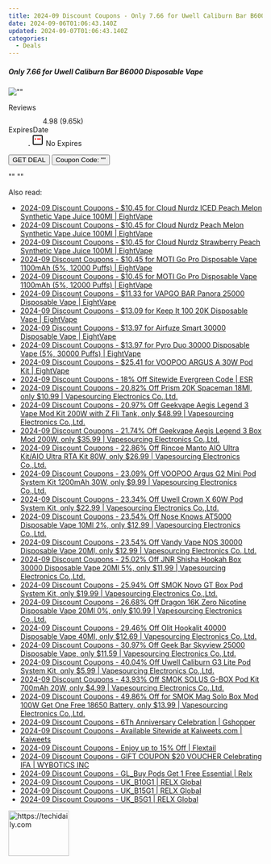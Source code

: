 ```yaml
---
title: 2024-09 Discount Coupons - Only 7.66 for Uwell Caliburn Bar B6000 Disposable Vape | EightVape
date: 2024-09-06T01:06:43.140Z
updated: 2024-09-07T01:06:43.140Z
categories:
  - Deals
---
```



<div class="max-w-4xl mx-auto grid grid-cols-1 lg:max-w-5xl lg:gap-x-20 lg:grid-cols-2">
  <div class="relative p-3 col-start-1 row-start-1 flex flex-col-reverse rounded-lg bg-gradient-to-t from-black/75 via-black/0 sm:bg-none sm:row-start-2 sm:p-0 lg:row-start-1">
    <h5 class="mt-1 text-lg font-semibold text-white sm:text-slate-900 md:text-2xl dark:sm:text-white">Only 7.66 for Uwell Caliburn Bar B6000 Disposable Vape</h5>
  </div>
  
  <div class="col-start-1 col-end-3 row-start-1 grid gap-4 sm:mb-6 sm:grid-cols-4 lg:col-start-2 lg:row-span-6 lg:row-end-6 lg:mb-0 lg:gap-6">
      <img src="&quot;https://static.shareasale.com/image/59344/deal/UwellCaliburnBarB6000DisposableVape_00.jpg&quot;" onClick="javascript:window.open(decodeURIComponent('%22https%3A%2F%2Fwww.shareasale.com%2Fu.cfm%3Fd%3D1112214%26m%3D59344%26u%3D4338022%22'), '_blank');void(0);" alt="&quot;&quot;" class="h-60 w-full rounded-lg object-cover sm:col-span-2 sm:h-52 lg:col-span-full" loading="lazy" />
    
  </div>
  <dl class="row-start-2 mt-4 flex items-center text-xs font-medium sm:row-start-3 sm:mt-1 md:mt-2.5 lg:row-start-2">
    <dt class="sr-only">Reviews</dt>
    <dd class="flex items-center text-indigo-600 dark:text-indigo-400">
      <svg width="24" height="24" fill="none" aria-hidden="true" class="mr-1 stroke-current dark:stroke-indigo-500">
        <path d="m12 5 2 5h5l-4 4 2.103 5L12 16l-5.103 3L9 14l-4-4h5l2-5Z" stroke-width="2" stroke-linecap="round" stroke-linejoin="round" />
      </svg>
      <span>4.98 <span class="font-normal text-slate-400">(9.65k)</span></span>
    </dd>
    <dt class="sr-only">ExpiresDate</dt>
    <dd class="flex items-center">
      <svg width="2" height="2" aria-hidden="true" fill="currentColor" class="mx-3 text-slate-300">
        <circle cx="1" cy="1" r="1" />
      </svg>
      <svg width="24" height="24" viewBox="0 0 24 24" fill="none" stroke="currentColor" stroke-width="2">
        <rect x="3" y="3" width="18" height="18" rx="2" fill="#fff" />
        <path d="M6 10L18 10" stroke="red" stroke-width="2" fill="none" />
        <path d="M10 6L10 18" stroke="#fff" stroke-width="2" fill="none" />
      </svg>
      No Expires    </dd>
  </dl>
  <div class="col-start-1 row-start-3 mt-4 self-center sm:col-start-2 sm:row-span-2 sm:row-start-2 sm:mt-0 lg:col-start-1 lg:row-start-3 lg:row-end-4 lg:mt-6">
    <button type="button" onClick="javascript:window.open(decodeURIComponent('%22https%3A%2F%2Fwww.shareasale.com%2Fu.cfm%3Fd%3D1112214%26m%3D59344%26u%3D4338022%22'), '_blank');void(0);" class="rounded-lg bg-red-600 px-3 py-2 text-sm font-medium leading-6 text-white">GET DEAL</button>
    <button type="button" onClick="javascript:window.open(decodeURIComponent('%22https%3A%2F%2Fwww.shareasale.com%2Fu.cfm%3Fd%3D1112214%26m%3D59344%26u%3D4338022%22'), '_blank');void(0);" class="border-dashed border-2 border-indigo-600 bg-green-100 text-sm leading-6 font-medium py-2 px-3 rounded-lg">Coupon Code: &quot;&quot;</button>
  </div>
  <p class="col-start-1 mt-4 text-sm leading-6 sm:col-span-2 lg:col-span-1 lg:row-start-4 lg:mt-6 dark:text-slate-400">
    "" 
""  </p>
</div>
<span class="atpl-alsoreadstyle">Also read:</span>
<div><ul>
<li><a href="https://coupons.techidaily.com/coupon-1230722-share-59344-sale/"><u>2024-09 Discount Coupons - $10.45 for Cloud Nurdz ICED Peach Melon Synthetic Vape Juice 100Ml | EightVape</u></a></li>
<li><a href="https://coupons.techidaily.com/coupon-1230721-share-59344-sale/"><u>2024-09 Discount Coupons - $10.45 for Cloud Nurdz Peach Melon Synthetic Vape Juice 100Ml | EightVape</u></a></li>
<li><a href="https://coupons.techidaily.com/coupon-1230720-share-59344-sale/"><u>2024-09 Discount Coupons - $10.45 for Cloud Nurdz Strawberry Peach Synthetic Vape Juice 100Ml | EightVape</u></a></li>
<li><a href="https://coupons.techidaily.com/coupon-1230730-share-59344-sale/"><u>2024-09 Discount Coupons - $10.45 for MOTI Go Pro Disposable Vape 1100mAh (5%, 12000 Puffs) | EightVape</u></a></li>
<li><a href="https://coupons.techidaily.com/coupon-1230731-share-59344-sale/"><u>2024-09 Discount Coupons - $10.45 for MOTI Go Pro Disposable Vape 1100mAh (5%, 12000 Puffs) | EightVape</u></a></li>
<li><a href="https://coupons.techidaily.com/coupon-1230724-share-59344-sale/"><u>2024-09 Discount Coupons - $11.33 for VAPGO BAR Panora 25000 Disposable Vape | EightVape</u></a></li>
<li><a href="https://coupons.techidaily.com/coupon-1230733-share-59344-sale/"><u>2024-09 Discount Coupons - $13.09 for Keep It 100 20K Disposable Vape | EightVape</u></a></li>
<li><a href="https://coupons.techidaily.com/coupon-1230734-share-59344-sale/"><u>2024-09 Discount Coupons - $13.97 for Airfuze Smart 30000 Disposable Vape | EightVape</u></a></li>
<li><a href="https://coupons.techidaily.com/coupon-1230725-share-59344-sale/"><u>2024-09 Discount Coupons - $13.97 for Pyro Duo 30000 Disposable Vape (5%, 30000 Puffs) | EightVape</u></a></li>
<li><a href="https://coupons.techidaily.com/coupon-1230732-share-59344-sale/"><u>2024-09 Discount Coupons - $25.41 for VOOPOO ARGUS A 30W Pod Kit | EightVape</u></a></li>
<li><a href="https://coupons.techidaily.com/coupon-985313-share-80610-sale/"><u>2024-09 Discount Coupons - 18% Off Sitewide Evergreen Code | ESR</u></a></li>
<li><a href="https://coupons.techidaily.com/coupon-1100142-share-90958-sale/"><u>2024-09 Discount Coupons - 20.82% Off Prism 20K Spaceman 18Ml, only $10.99 | Vapesourcing Electronics Co.,Ltd.</u></a></li>
<li><a href="https://coupons.techidaily.com/coupon-1103377-share-90958-sale/"><u>2024-09 Discount Coupons - 20.97% Off Geekvape Aegis Legend 3 Vape Mod Kit 200W with Z Fli Tank, only $48.99 | Vapesourcing Electronics Co.,Ltd.</u></a></li>
<li><a href="https://coupons.techidaily.com/coupon-1103379-share-90958-sale/"><u>2024-09 Discount Coupons - 21.74% Off Geekvape Aegis Legend 3 Box Mod 200W, only $35.99 | Vapesourcing Electronics Co.,Ltd.</u></a></li>
<li><a href="https://coupons.techidaily.com/coupon-1099938-share-90958-sale/"><u>2024-09 Discount Coupons - 22.86% Off Rincoe Manto AIO Ultra Kit/AIO Ultra RTA Kit 80W, only $26.99 | Vapesourcing Electronics Co.,Ltd.</u></a></li>
<li><a href="https://coupons.techidaily.com/coupon-1113843-share-90958-sale/"><u>2024-09 Discount Coupons - 23.09% Off VOOPOO Argus G2 Mini Pod System Kit 1200mAh 30W, only $9.99 | Vapesourcing Electronics Co.,Ltd.</u></a></li>
<li><a href="https://coupons.techidaily.com/coupon-1087243-share-90958-sale/"><u>2024-09 Discount Coupons - 23.34% Off Uwell Crown X 60W Pod System Kit, only $22.99 | Vapesourcing Electronics Co.,Ltd.</u></a></li>
<li><a href="https://coupons.techidaily.com/coupon-1230038-share-90958-sale/"><u>2024-09 Discount Coupons - 23.54% Off Nose Knows AT5000 Disposable Vape 10Ml 2%, only $12.99 | Vapesourcing Electronics Co.,Ltd.</u></a></li>
<li><a href="https://coupons.techidaily.com/coupon-1230040-share-90958-sale/"><u>2024-09 Discount Coupons - 23.54% Off Vandy Vape NOS 30000 Disposable Vape 20Ml, only $12.99 | Vapesourcing Electronics Co.,Ltd.</u></a></li>
<li><a href="https://coupons.techidaily.com/coupon-1230039-share-90958-sale/"><u>2024-09 Discount Coupons - 25.02% Off JNR Shisha Hookah Box 30000 Disposable Vape 20Ml 5%, only $11.99 | Vapesourcing Electronics Co.,Ltd.</u></a></li>
<li><a href="https://coupons.techidaily.com/coupon-1230037-share-90958-sale/"><u>2024-09 Discount Coupons - 25.94% Off SMOK Novo GT Box Pod System Kit, only $19.99 | Vapesourcing Electronics Co.,Ltd.</u></a></li>
<li><a href="https://coupons.techidaily.com/coupon-1230243-share-90958-sale/"><u>2024-09 Discount Coupons - 26.68% Off Dragon 16K Zero Nicotine Disposable Vape 20Ml 0%, only $10.99 | Vapesourcing Electronics Co.,Ltd.</u></a></li>
<li><a href="https://coupons.techidaily.com/coupon-1122402-share-90958-sale/"><u>2024-09 Discount Coupons - 29.46% Off Olit Hookalit 40000 Disposable Vape 40Ml, only $12.69 | Vapesourcing Electronics Co.,Ltd.</u></a></li>
<li><a href="https://coupons.techidaily.com/coupon-1114871-share-90958-sale/"><u>2024-09 Discount Coupons - 30.97% Off Geek Bar Skyview 25000 Disposable Vape, only $11.59 | Vapesourcing Electronics Co.,Ltd.</u></a></li>
<li><a href="https://coupons.techidaily.com/coupon-1110992-share-90958-sale/"><u>2024-09 Discount Coupons - 40.04% Off Uwell Caliburn G3 Lite Pod System Kit, only $5.99 | Vapesourcing Electronics Co.,Ltd.</u></a></li>
<li><a href="https://coupons.techidaily.com/coupon-1016304-share-90958-sale/"><u>2024-09 Discount Coupons - 43.93% Off SMOK SOLUS G-BOX Pod Kit 700mAh 20W, only $4.99 | Vapesourcing Electronics Co.,Ltd.</u></a></li>
<li><a href="https://coupons.techidaily.com/coupon-1028462-share-90958-sale/"><u>2024-09 Discount Coupons - 49.86% Off for SMOK Mag Solo Box Mod 100W Get One Free 18650 Battery, only $13.99 | Vapesourcing Electronics Co.,Ltd.</u></a></li>
<li><a href="https://coupons.techidaily.com/coupon-1229848-share-97331-sale/"><u>2024-09 Discount Coupons - 6Th Anniversary Celebration | Gshopper</u></a></li>
<li><a href="https://coupons.techidaily.com/coupon-1229857-share-116593-sale/"><u>2024-09 Discount Coupons - Available Sitewide at Kaiweets.com | Kaiweets</u></a></li>
<li><a href="https://coupons.techidaily.com/coupon-1230036-share-127720-sale/"><u>2024-09 Discount Coupons - Enjoy up to 15% Off | Flextail</u></a></li>
<li><a href="https://coupons.techidaily.com/coupon-1229298-share-153311-sale/"><u>2024-09 Discount Coupons - GIFT COUPON $20 VOUCHER Celebrating IFA | WYBOTICS INC</u></a></li>
<li><a href="https://coupons.techidaily.com/coupon-1227862-share-92020-sale/"><u>2024-09 Discount Coupons - GL_Buy Pods Get 1 Free Essential | Relx</u></a></li>
<li><a href="https://coupons.techidaily.com/coupon-1231106-share-92020-sale/"><u>2024-09 Discount Coupons - UK_B10G1 | RELX Global</u></a></li>
<li><a href="https://coupons.techidaily.com/coupon-1231107-share-92020-sale/"><u>2024-09 Discount Coupons - UK_B15G1 | RELX Global</u></a></li>
<li><a href="https://coupons.techidaily.com/coupon-1231078-share-92020-sale/"><u>2024-09 Discount Coupons - UK_B5G1 | RELX Global</u></a></li>
</ul></div>

<ins class="adsbygoogle"
      style="display:block"
      data-ad-client="ca-pub-7571918770474297"
      data-ad-slot="8358498916"
      data-ad-format="auto"
      data-full-width-responsive="true"></ins>
<!-- affiliate ads begin -->
<a href="https://aligracehair.sjv.io/c/5597632/2115908/19272" target="_top" id="2115908">
  <img src="//a.impactradius-go.com/display-ad/19272-2115908" border="0" alt="https://techidaily.com" width="120" height="90"/>
</a>
<img height="0" width="0" src="https://aligracehair.sjv.io/i/5597632/2115908/19272" style="position:absolute;visibility:hidden;" border="0" />
<!-- affiliate ads end -->